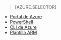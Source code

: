 > [AZURE.SELECTOR]
- [Portal de Azure](../articles/virtual-network/virtual-networks-create-vnet-arm-pportal.md)
- [PowerShell](../articles/virtual-network/virtual-networks-create-vnet-arm-ps.md)
- [CLI de Azure](../articles/virtual-network/virtual-networks-create-vnet-arm-cli.md)
- [Plantilla ARM](../articles/virtual-network/virtual-networks-create-vnet-arm-template-click.md)